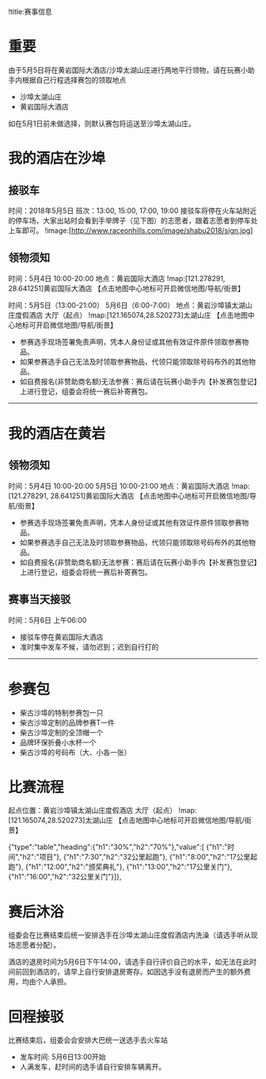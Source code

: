 !title:赛事信息
# 重要
由于5月5日将在黄岩国际大酒店/沙埠太湖山庄进行两地平行领物，请在玩赛小助手内根据自己行程选择赛包的领取地点

* 沙埠太湖山庄
* 黄岩国际大酒店

如在5月1日前未做选择，则默认赛包将运送至沙埠太湖山庄。

# 我的酒店在沙埠
## 接驳车
时间：2018年5月5日
班次：13:00, 15:00, 17:00, 19:00
接驳车将停在火车站附近的停车场，大家出站时会看到手举牌子（见下图）的志愿者，跟着志愿者到停车处上车即可。
!image:[http://www.raceonhills.com/image/shabu2018/sign.jpg]

## 领物须知
时间：5月4日 10:00-20:00
地点：黄岩国际大酒店
!map:[121.278291, 28.641251]黄岩国际大酒店
【点击地图中心地标可开启微信地图/导航/街景】

时间：5月5日（13:00-21:00）
     5月6日（6:00-7:00）
地点：黄岩沙埠镇太湖山庄度假酒店 大厅（起点）
!map:[121.165074,28.520273]太湖山庄
【点击地图中心地标可开启微信地图/导航/街景】

* 参赛选手现场签署免责声明，凭本人身份证或其他有效证件原件领取参赛物品。
* 如果参赛选手自己无法及时领取参赛物品，代领只能领取除号码布外的其他物品。
* 如自费报名(非赞助商名额)无法参赛：赛后请在玩赛小助手内【补发赛包登记】上进行登记，组委会将统一赛后补寄赛包。

---

# 我的酒店在黄岩
## 领物须知
时间：5月4日 10:00-20:00
     5月5日 10:00-21:00
地点：黄岩国际大酒店
!map:[121.278291, 28.641251]黄岩国际大酒店
【点击地图中心地标可开启微信地图/导航/街景】

* 参赛选手现场签署免责声明，凭本人身份证或其他有效证件原件领取参赛物品。
* 如果参赛选手自己无法及时领取参赛物品，代领只能领取除号码布外的其他物品。
* 如自费报名(非赞助商名额)无法参赛：赛后请在玩赛小助手内【补发赛包登记】上进行登记，组委会将统一赛后补寄赛包。

## 赛事当天接驳
时间：5月6日 上午06:00
* 接驳车停在黄岩国际大酒店
* 准时集中发车不候，请勿迟到；迟到自行打的

---

# 参赛包
* 柴古沙埠的特制参赛包一只
* 柴古沙埠定制的品牌参赛T一件
* 柴古沙埠定制的全顶帽一个
* 品牌环保折叠小水杯一个
* 柴古沙埠的号码布（大、小各一张）

# 比赛流程
起点位置：黄岩沙埠镇太湖山庄度假酒店 大厅（起点）
!map:[121.165074,28.520273]太湖山庄
【点击地图中心地标可开启微信地图/导航/街景】

{"type":"table","heading":{"h1":"30%","h2":"70%"},"value":[
{"h1":"时间","h2":"项目"},
{"h1":"7:30","h2":"32公里起跑"},
{"h1":"8:00","h2":"17公里起跑"},
{"h1":"12:00","h2":"颁奖典礼"},
{"h1":"13:00","h2":"17公里关门"},
{"h1":"16:00","h2":"32公里关门"}]},


# 赛后沐浴
组委会在比赛结束后统一安排选手在沙埠太湖山庄度假酒店内洗澡（请选手听从现场志愿者分配）。

酒店的退房时间为5月6日下午14:00，请选手自行评价自己的水平，如无法在此时间前回到酒店的，请早上自行安排退房寄存。如因选手没有退房而产生的额外费用，均由个人承担。

# 回程接驳
比赛结束后，组委会会安排大巴统一送选手去火车站
* 发车时间: 5月6日13:00开始
* 人满发车，赶时间的选手请自行安排车辆离开。

